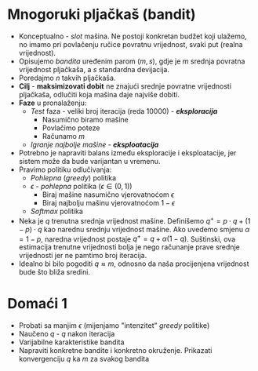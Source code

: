 # Mnogoruki pljačkaš (bandit)

- Konceptualno - *slot* mašina. Ne postoji konkretan budžet koji ulažemo, no imamo pri povlačenju ručice povratnu vrijednost, svaki put (realna vrijednost). 
- Opisujemo *bandita* uređenim parom $(m, s)$, gdje je $m$ srednja povratna vrijednost pljačkaša, a $s$ standardna devijacija.
- Poredajmo $n$ takvih pljačkaša.
- **Cilj** - **maksimizovati dobit** ne znajući srednje povratne vrijednosti pljačkaša, odlučiti koja mašina daje najviše dobiti.
- **Faze** u pronalaženju:
	- *Test* faza - veliki broj iteracija (reda $10000$) - ***eksploracija***
		- Nasumično biramo mašine
		- Povlačimo poteze
		- Računamo $m$
	- *Igranje najbolje mašine* - ***eksploatacija***
- Potrebno je napraviti balans između eksploracije i eksploatacije, jer sistem može da bude varijantan u vremenu.
- Pravimo politiku odlučivanja:
	- *Pohlepna* (*greedy*) politika
	- $\epsilon$ - *pohlepna* politika ($\epsilon \in \left(0, 1 \right)$)
		- Biraj mašine nasumično vjerovatnoćom $\epsilon$
		- Biraj najbolju mašinu vjerovatnoćom $1 - \epsilon$ 
	- *Softmax* politika
- Neka je $q$ trenutna srednja vrijednost mašine. Definišemo $q^{+} = p \cdot q + (1 - p) \cdot q$ kao narednu srednju vrijednost mašine. Ako uvedemo smjenu $\alpha = 1- p$, naredna vrijednost postaje $q^{+} = q + \alpha(1 - q)$. Suštinski, ova estimacija trenutne vrijednosti bolja je nego računanje prave srednje vrijednosti jer ne pamtimo broj iteracija. 
- Idealno bi bilo pogoditi $q \approx m$, odnosno da naša procijenjena vrijednost bude što bliža sredini.

# Domaći 1

- Probati sa manjim $\epsilon$ (mijenjamo "intenzitet" *greedy* politike)
- Naučeno $q$ - $q$ nakon iteracija
- Varijabilne karakteristike bandita
- Napraviti konkretne bandite i konkretno okruženje. Prikazati konvergenciju $q$ ka $m$ za svakog bandita